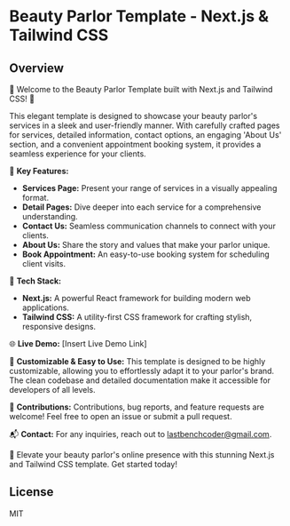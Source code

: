 # Beauty Parlor Template - Next.js & Tailwind CSS

## Overview

🌟 Welcome to the Beauty Parlor Template built with Next.js and Tailwind CSS! 🌟

This elegant template is designed to showcase your beauty parlor's services in a sleek and user-friendly manner. With carefully crafted pages for services, detailed information, contact options, an engaging 'About Us' section, and a convenient appointment booking system, it provides a seamless experience for your clients.

👑 **Key Features:**
- **Services Page:** Present your range of services in a visually appealing format.
- **Detail Pages:** Dive deeper into each service for a comprehensive understanding.
- **Contact Us:** Seamless communication channels to connect with your clients.
- **About Us:** Share the story and values that make your parlor unique.
- **Book Appointment:** An easy-to-use booking system for scheduling client visits.

🚀 **Tech Stack:**
- **Next.js:** A powerful React framework for building modern web applications.
- **Tailwind CSS:** A utility-first CSS framework for crafting stylish, responsive designs.

🌐 **Live Demo:**
[Insert Live Demo Link]

🌈 **Customizable & Easy to Use:**
This template is designed to be highly customizable, allowing you to effortlessly adapt it to your parlor's brand. The clean codebase and detailed documentation make it accessible for developers of all levels.

👥 **Contributions:**
Contributions, bug reports, and feature requests are welcome! Feel free to open an issue or submit a pull request.

📬 **Contact:**
For any inquiries, reach out to lastbenchcoder@gmail.com.

🌸 Elevate your beauty parlor's online presence with this stunning Next.js and Tailwind CSS template. Get started today!

## License

MIT


